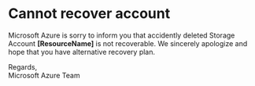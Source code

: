 <properties
pageTitle="Could not recover storage account"
description="Could not recover storage account"
infoBubbleText="Could not recover storage account"
service="microsoft.storage"
resource="storage"
authors="passaree"
displayOrder=""
articleId="Storagev2insights_CannotRecoverStorageAccount"
diagnosticScenario="Could not recover storage account"
selfHelpType="diagnostics"
supportTopicIds=""
resourceTags="windows"
productPesIds=""
cloudEnvironments="public"
/>

# **Cannot recover account**

<!--issueDescription-->
Microsoft Azure is sorry to inform you that accidently deleted Storage Account **<!--$ResourceName-->[ResourceName]<!--/$ResourceName-->** is not recoverable. We sincerely apologize and hope that you have alternative recovery plan.<br>

Regards,<br>
Microsoft Azure Team
<!--/issueDescription-->

